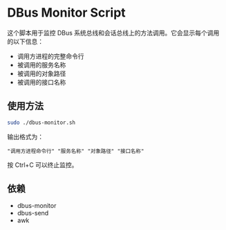 # DBus Monitor Script

这个脚本用于监控 DBus 系统总线和会话总线上的方法调用。它会显示每个调用的以下信息：
- 调用方进程的完整命令行
- 被调用的服务名称
- 被调用的对象路径
- 被调用的接口名称

## 使用方法

```bash
sudo ./dbus-monitor.sh
```

输出格式为：
```
"调用方进程命令行" "服务名称" "对象路径" "接口名称"
```

按 Ctrl+C 可以终止监控。

## 依赖
- dbus-monitor
- dbus-send
- awk
